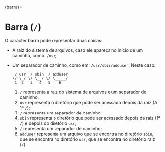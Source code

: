 (barra)=
# Barra (`/`)

O caracter barra pode representar duas coisas:

- A raiz do sistema de arquivos, caso ele apareça no início de um caminho, como: `/usr`;
- Um separador de caminho, como em: `/usr/sbin/adduser`. Neste caso:

    ```
     / usr  / sbin  / adduser
    \/ \_/ \/ \__/ \/ \_____/
     1  2   3   4   5    6
    ```

    1. `/` representa a raiz do sistema de arquivos e um separador de caminho;
    2. `usr` representa o diretório que pode ser acessado depois da raiz (A 1ª `/`);
    3. `/` representa um separador de caminho;
    4. `sbin` representa o diretório que pode ser acessado depois da raiz (1ª `/`) e depois do diretório `usr`;
    5. `/` representa um separador de caminho;
    6. `adduser` representa um arquivo que se encontra no diretório `sbin`, que se encontra no diretório `usr`, que se encontra no diretório raiz (`/`).
